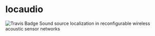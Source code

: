 locaudio
========
![Travis Badge](https://api.travis-ci.org/wallarelvo/locaudio.png)
Sound source localization in reconfigurable wireless acoustic sensor networks
